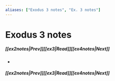 ```yaml
---
aliases: ["Exodus 3 notes", "Ex. 3 notes"]
---
```

# Exodus 3 notes
##### <span class=arrow-left></span>[[ex2notes|Prev]]<span class=navigation-separator></span>[[ex3|Read]]<span class=navigation-separator></span>[[ex4notes|Next]]<span class=arrow-right></span>
- 
##### <span class=arrow-left></span>[[ex2notes|Prev]]<span class=navigation-separator></span>[[ex3|Read]]<span class=navigation-separator></span>[[ex4notes|Next]]<span class=arrow-right></span>